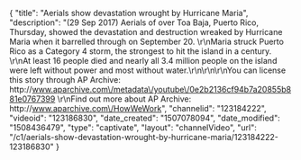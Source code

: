 {
    "title": "Aerials show devastation wrought by Hurricane Maria",
    "description": "(29 Sep 2017) Aerials of over Toa Baja, Puerto Rico, Thursday, showed the devastation and destruction wreaked by Hurricane Maria when it barrelled through on September 20.  \r\nMaria struck Puerto Rico as a Category 4 storm, the strongest to hit the island in a century. \r\nAt least 16 people died and nearly all 3.4 million people on the island were left without power and most without water.\r\n\r\n\r\nYou can license this story through AP Archive: http:\/\/www.aparchive.com\/metadata\/youtube\/0e2b2136cf94b7a20855b881e0767399 \r\nFind out more about AP Archive: http:\/\/www.aparchive.com\/HowWeWork",
    "channelid": "123184222",
    "videoid": "123186830",
    "date_created": "1507078094",
    "date_modified": "1508436479",
    "type": "captivate",
    "layout": "channelVideo",
    "url": "\/c1\/aerials-show-devastation-wrought-by-hurricane-maria\/123184222-123186830"
}